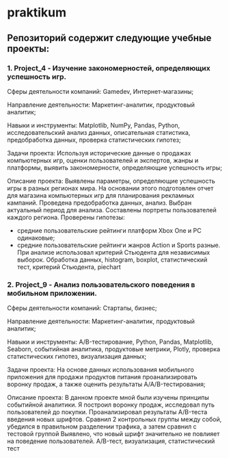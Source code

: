 # praktikum

## Репозиторий содержит следующие учебные проекты:

### 1. Project_4 - Изучение закономерностей, определяющих успешность игр.

Сферы деятельности компаний: Gamedev, Интернет-магазины;

Направление деятельности: Маркетинг-аналитик, продуктовый аналитик;

Навыки и инструменты: Matplotlib, NumPy, Pandas, Python, исследовательский анализ данных, описательная статистика, предобработка данных, проверка статистических гипотез;

Задачи проекта: Используя исторические данные о продажах компьютерных игр, оценки пользователей и экспертов, жанры и платформы, выявить закономерности, определяющие успешность игры;

Описание проекта: Выявлены параметры, определяющие успешность игры в разных регионах мира. На основании этого подготовлен отчет для магазина компьютерных игр для планирования 
рекламных кампаний. Проведена предобработка данных, анализ. Выбран актуальный период для анализа. Составлены портреты пользователей каждого региона. Проверены гипотезы:
- средние пользовательские рейтинги платформ Xbox One и PC одинаковые;
- средние пользовательские рейтинги жанров Action и Sports разные.
При анализе использовал критерий Стьюдента для независимых выборок.
Обработка данных, histogram, boxplot, статистический тест, критерий Стьюдента, piechart

### 2. Project_9 - Анализ пользовательского поведения в мобильном приложении.

Сферы деятельности компаний: Стартапы, бизнес;

Направление деятельности: Маркетинг-аналитик, продуктовый аналитик;

Навыки и инструменты: A/B-тестирование, Python, Pandas, Matplotlib, Seaborn, событийная аналитика, продуктовые метрики, Plotly, проверка статистических гипотез, визуализация данных;

Задачи проекта: На основе данных использования мобильного приложения для продажи продуктов питания проанализировать воронку продаж, а также оценить результаты A/A/B-тестирования;

Описание проекта: В данном проекте мной были изучены принципы событийной аналитики. Я построил воронку продаж, исследовал путь пользователей до покупки. Проанализировал результаты A/B-теста введения новых шрифтов. Сравнил 2 контрольных группы между собой, убедился в правильном разделении трафика, а затем сравнил с тестовой группой Выявлено, что новый шрифт значительно не повлияет на поведение пользователей.
A/B-тест, визуализация, статистический тест
